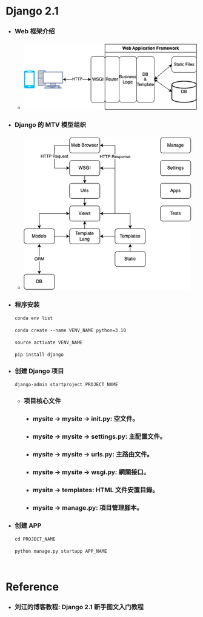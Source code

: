 Django 2.1
=====
* ### Web 框架介绍
    * ### ![image](https://raw.githubusercontent.com/GitHub-WeiChiang/main/master/Django/Django%202.1/WebApplicationFramework.png)
* ### Django 的 MTV 模型组织
    * ### ![image](https://raw.githubusercontent.com/GitHub-WeiChiang/main/master/Django/Django%202.1/MTV.png)
* ### 程序安装
    ```
    conda env list

    conda create --name VENV_NAME python=3.10

    source activate VENV_NAME

    pip install django
    ```
* ### 创建 Django 项目
    ```
    django-admin startproject PROJECT_NAME
    ```
    * ### 项目核心文件
        * ### mysite -> mysite -> __init__.py: 空文件。
        * ### mysite -> mysite -> settings.py: 主配置文件。
        * ### mysite -> mysite -> urls.py: 主路由文件。
        * ### mysite -> mysite -> wsgi.py: 網關接口。
        * ### mysite -> templates: HTML 文件安置目錄。
        * ### mysite -> manage.py: 項目管理腳本。
* ### 创建 APP
    ```
    cd PROJECT_NAME

    python manage.py startapp APP_NAME
    ```
<br />

Reference
=====
* ### 刘江的博客教程: Django 2.1 新手图文入门教程
<br />
